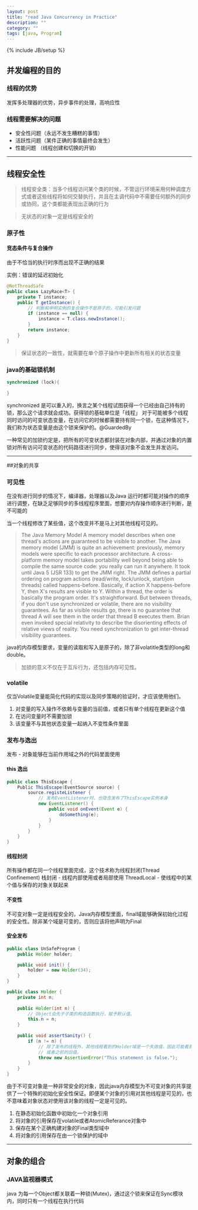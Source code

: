 ```yaml
---
layout: post
title: "read Java Concurrency in Practice"
description: ""
category: ""
tags: [java, Program]
---
```

{% include JB/setup %}

## 并发编程的目的

### 线程的优势
发挥多处理器的优势，异步事件的处理，高响应性

### 线程需要解决的问题
- 安全性问题（永远不发生糟糕的事情）
- 活跃性问题（某件正确的事情最终会发生）
- 性能问题 （线程创建和切换的开销）

------------

## 线程安全性

> 线程安全类：当多个线程访问某个类的时候，不管运行环境采用何种调度方式或者这些线程将如何交替执行，并且在主调代码中不需要任何额外的同步或协同，这个类都能表现出正确的行为

> 无状态的对象一定是线程安全的

### 原子性
#### 竞态条件与复合操作
由于不恰当的执行时序而出现不正确的结果

实例：错误的延迟初始化

``` java
@NotThreadSafe
public class LazyRace<T> {
	private T instance;
	public T getInstance() {
		// 判断和申明实例的复合操作不是原子的，可能引发问题
		if (instance == null) {
			instance = T.class.newInstance();
		}
		return instance;
	}
}
```
> 保证状态的一致性，就需要在单个原子操作中更新所有相关的状态变量

### java的基础锁机制
``` java
synchronized (lock){
	
}
```
synchronized 是可以重入的，换言之某个线程试图获得一个已经由自己持有的锁，那么这个请求就会成功。获得锁的基础单位是「线程」
对于可能被多个线程同时访问的可变状态变量，在访问它的时候都需要持有同一个锁，在这种情况下，我们称为状态变量是由这个锁来保护的。@GuardedBy

一种常见的加锁约定是，把所有的可变状态都封装在对象内部，并通过对象的内置锁对所有访问可变状态的代码路径进行同步，使得该对象不会发生并发访问。

------------

##对象的共享

### 可见性
在没有进行同步的情况下，编译器，处理器以及Java 运行时都可能对操作的顺序进行调整，在缺乏足够同步的多线程程序里面，想要对内存操作顺序进行判断，是不可能的

当一个线程修改了某些值，这个改变并不是马上对其他线程可见的。
> The Java Memory Model
A memory model describes when one thread's actions are guaranteed to be visible to another. The Java memory model (JMM) is quite an achievement: previously, memory models were specific to each processor architecture. A cross-platform memory model takes portability well beyond being able to compile the same source code: you really can run it anywhere. It took until Java 5 (JSR 133) to get the JMM right.
The JMM defines a partial ordering on program actions (read/write, lock/unlock, start/join threads) called happens-before. Basically, if action X happens-before Y, then X's results are visible to Y. Within a thread, the order is basically the program order. It's straightforward. But between threads, if you don't use synchronized or volatile, there are no visibility guarantees. As far as visible results go, there is no guarantee that thread A will see them in the order that thread B executes them. Brian even invoked special relativity to describe the disorienting effects of relative views of reality. You need synchronization to get inter-thread visibility guarantees.

java的内存模型要求，变量的读取和写入是原子的，除了非volatitle类型的long和double。
> 加锁的意义不仅在于互斥行为，还包括内存可见性。

### volatile
仅当Volatile变量能简化代码的实现以及同步策略的验证时，才应该使用他们。

1. 对变量的写入操作不依赖与变量的当前值，或者只有单个线程在更新这个值
2. 在访问变量时不需要加锁
3. 该变量不与其他状态变量一起纳入不变性条件里面

### 发布与逸出
发布 - 对象能够在当前作用域之外的代码里面使用
#### this 逸出

```java
public class ThisEscape {
	Public ThisEscape(EventSource source) {
		source.registeListener {
			// 发布EventListener时，也隐含发布了ThisEscape实例本身
			new EventListener() {
				public void onEvent(Event e) {
					doSomething(e);
				}
			}
		}
	}
}
```

#### 线程封闭
所有操作都在同一个线程里面完成，这个技术称为线程封闭(Thread Confinement)
栈封闭 - 线程内部使用或者局部使用
ThreadLocal - 使线程中的某个值与保存的对象关联起来

#### 不变性
不可变对象一定是线程安全的，Java内存模型里面，final域能够确保初始化过程的安全性。除非某个域是可变的，否则应该将他声明为Final

#### 安全发布
```java
public class UnSafeProgram {
	public Holder holder;

	public void init() {
		holder = new Holder(34);
	}
}

public class Holder {  
    private int n;  
  
    public Holder(int n) {
    	// Object会先于子类的构造函数执行，赋予默认值。
        this.n = n; 
    }  
  
    public void assertSanity() {  
        if (n != n) {
        	// 除了发布的线程外，其他线程看到的Holder域是一个失效值，因此可能看到一个空引用
        	// 或者之前的旧值。
            throw new AssertionError("This statement is false.");  
        }
    }  
} 
```

由于不可变对象是一种非常安全的对象，因此java内存模型为不可变对象的共享提供了一个特殊的初始化安全性保证。即便某个对象的引用对其他线程是可见的，也不意味着对象状态对使用该对象的线程一定是可见的。

1. 在静态初始化函数中初始化一个对象引用
2. 将对象的引用保存在volatile或者AtomicReferance对象中
3. 保存在某个正确构建对象的Final类型域中
4. 将对象的引用保存在由一个锁保护的域中

------------

## 对象的组合

### JAVA监视器模式
java 为每一个Object都关联着一种锁(Mutex)，通过这个锁来保证在Sync模块内，同时只有一个线程在执行代码


